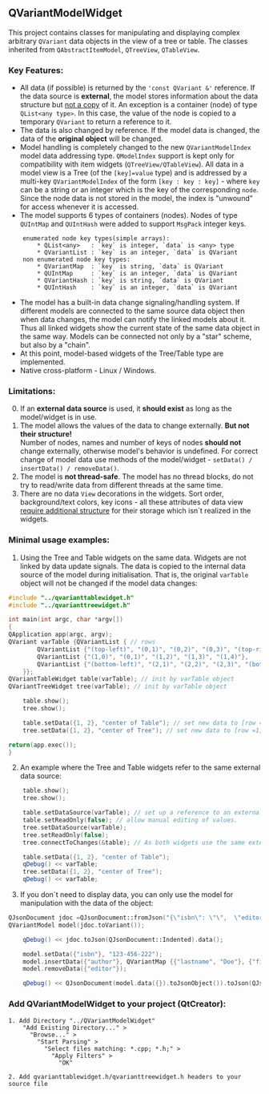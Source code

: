 ## QVariantModelWidget
This project contains classes for manipulating and displaying 
complex arbitrary `QVariant` data objects in the view of a tree or table.
The classes inherited from `QAbstractItemModel`, `QTreeView`, `QTableView`.

### Key Features:
- All data (if possible) is returned by the `'const QVariant &'` reference. 
	If the data source is **external**, the model stores information about the data structure but <u>not a copy</u> of it.
	An exception is a container (node) of type `QList<any type>`. In this case, the value of the node is copied to a temporary `QVariant` to return a reference to it.
- The data is also changed by reference. If the model data is changed, the data of the **original object** will be changed.
- Model handling is completely changed to the new `QVariantModelIndex` model data addressing type.
	`QModelIndex` support is kept only for compatibility with item widgets (`QTreeView/QTableView`).
	All data in a model view is a Tree (of the `[key]=value` type) and is addressed by a multi-key `QVariantModelIndex` of the form
	`[key : key : key]` - where `key` can be a string or an integer which is the key of the corresponding `node`.
	Since the node data is not stored in the model, the index is "unwound" for access whenever it is accessed.
- The model supports 6 types of containers (nodes). Nodes of type `QUIntMap` and `QUIntHash` were added to support `MsgPack` integer keys.
```
	enumerated node key types(simple arrays):
		* QList<any>   : `key` is integer, `data` is <any> type
		* QVariantList : `key` is an integer, `data` is QVariant
	non enumerated node key types:
		* QVariantMap  : `key` is string, `data` is QVariant
		* QUIntMap     : `key` is an integer, `data` is QVariant
		* QVariantHash : `key` is string, `data` is QVariant
		* QUIntHash    : `key` is an integer, `data` is QVariant
```
- The model has a built-in data change signaling/handling system. 
	If different models are connected to the same source data object 
	then when data changes, the model can notify the linked models about it.
	Thus all linked widgets show the current state of the same data object in the same way.
	Models can be connected not only by a "star" scheme, but also by a "chain".
- At this point, model-based widgets of the Tree/Table type are implemented.
- Native cross-platform - Linux / Windows.

### Limitations:
0. If an **external data source** is used, it **should exist** as long as the model/widget is in use.
1. The model allows the values of the data to change externally. **But not their structure!**  
	Number of nodes, names and number of keys of nodes **should not** change externally, otherwise model's behavior is undefined.
	For correct change of model data use methods of the model/widget - `setData() / insertData() / removeData()`.
2. The model is **not thread-safe**. The model has no thread blocks, do not try to read/write data from different threads at the same time.
3. There are no data `View` decorations in the widgets. 
	Sort order, background/text colors, key icons - all these attributes of data view 
	<u>require additional structure</u> for their storage which isn`t realized in the widgets.
    
### Minimal usage examples:
1. Using the Tree and Table widgets on the same data. Widgets are not linked by data update signals. The data is copied to the internal data source of the model during initialisation. That is, the original `varTable` object will not be changed if the model data changes:
```c++
#include "../qvarianttablewidget.h"
#include "../qvarianttreewidget.h"

int main(int argc, char *argv[])
{
QApplication app(argc, argv);
QVariant varTable {QVariantList { // rows
		QVariantList {"(top-left)", "(0,1)", "(0,2)", "(0,3)", "(top-right)"},		// columns of row 0
		QVariantList {"(1,0)", "(0,1)", "(1,2)", "(1,3)", "(1,4)"},					// columns of row 1
		QVariantList {"(bottom-left)", "(2,1)", "(2,2)", "(2,3)", "(bottom-right)"}  // columns of row 2
	}};
QVariantTableWidget table(varTable); // init by varTable object
QVariantTreeWidget tree(varTable); // init by varTable object

	table.show();
	tree.show();

	table.setData({1, 2}, "center of Table"); // set new data to [row =1, column =2]
	tree.setData({1, 2}, "center of Tree"); // set new data to [row =1, column =2]

return(app.exec());
}
```
2. An example where the Tree and Table widgets refer to the same external data source:
```c++
	table.show();
	tree.show();

	table.setDataSource(varTable); // set up a reference to an external data source
	table.setReadOnly(false); // allow manual editing of values.
	tree.setDataSource(varTable);
	tree.setReadOnly(false);
	tree.connectToChanges(&table); // As both widgets use the same external data source, they can be interconnected by data change signals.

	table.setData({1, 2}, "center of Table");
	qDebug() << varTable;
	tree.setData({1, 2}, "center of Tree");
	qDebug() << varTable;

```
3. If you don`t need to display data, you can only use the model for manipulation with the data of the object:
```c++
QJsonDocument jdoc =QJsonDocument::fromJson("{\"isbn\": \"\",  \"editor\": {\"lastname\": \"Smith\", \"firstname\": \"Jane\"}, \"title\": \"The Ultimate Database Study Guide\", \"category\": [\"Non-Fiction\", \"Technology\"]}");
QVariantModel model(jdoc.toVariant());

	qDebug() << jdoc.toJson(QJsonDocument::Indented).data();

	model.setData({"isbn"}, "123-456-222");
	model.insertData({"author"}, QVariantMap {{"lastname", "Doe"}, {"firstname", "Jane"}});
	model.removeData({"editor"});

	qDebug() << QJsonDocument(model.data({}).toJsonObject()).toJson(QJsonDocument::Indented).data();
```
### Add QVariantModelWidget to your project (QtCreator):
```
1. Add Directory "../QVariantModelWidget"
    "Add Existing Directory..." > 
      "Browse..." > 
        "Start Parsing" > 
          "Select files matching: *.cpp; *.h;" > 
            "Apply Filters" >
              "OK"

2. Add qvarianttablewidget.h/qvarianttreewidget.h headers to your source file
```
